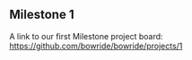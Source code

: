 ## Milestone 1
A link to our first Milestone project board: https://github.com/bowride/bowride/projects/1
